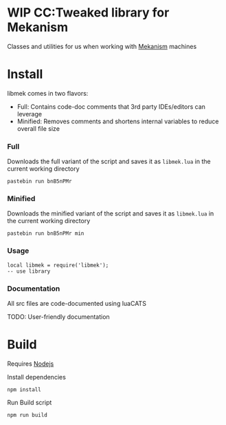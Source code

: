 # WIP CC:Tweaked library for Mekanism
Classes and utilities for us when working with [Mekanism](https://www.curseforge.com/minecraft/mc-mods/mekanism) machines

# Install
libmek comes in two flavors:

- Full: Contains code-doc comments that 3rd party IDEs/editors can leverage
- Minified: Removes comments and shortens internal variables to reduce overall file size

### Full
Downloads the full variant of the script and saves it as `libmek.lua` in the current working directory
```
pastebin run bnB5nPMr
```

### Minified
Downloads the minified variant of the script and saves it as `libmek.lua` in the current working directory
```
pastebin run bnB5nPMr min
```

### Usage
```
local libmek = require('libmek');
-- use library
```

### Documentation
All src files are code-documented using luaCATS

TODO: User-friendly documentation

# Build
Requires [Nodejs](https://nodejs.org/en)

Install dependencies
```
npm install
```

Run Build script
```
npm run build
```
